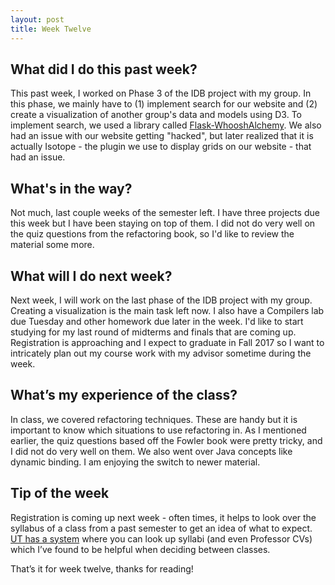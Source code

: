 ```yaml
---
layout: post
title: Week Twelve
---
```


## What did I do this past week? ##

This past week, I worked on Phase 3 of the IDB project with my group. In this phase, we mainly have to (1) implement search for our website and (2) create a visualization of another group's data and models using D3. To implement search, we used a library called [Flask-WhooshAlchemy](https://github.com/Revolution1/Flask-WhooshAlchemyPlus). We also had an issue with our website getting "hacked", but later realized that it is actually Isotope - the plugin we use to display grids on our website - that had an issue. 

## What's in the way? ##

Not much, last couple weeks of the semester left. I have three projects due this week but I have been staying on top of them. I did not do very well on the quiz questions from the refactoring book, so I'd like to review the material some more.

## What will I do next week? ##

Next week, I will work on the last phase of the IDB project with my group. Creating a visualization is the main task left now. I also have a Compilers lab due Tuesday and other homework due later in the week. I'd like to start studying for my last round of midterms and finals that are coming up. Registration is approaching and I expect to graduate in Fall 2017 so I want to intricately plan out my course work with my advisor sometime during the week. 

## What’s my experience of the class? ##

In class, we covered refactoring techniques. These are handy but it is important to know which situations to use refactoring in. As I mentioned earlier, the quiz questions based off the Fowler book were pretty tricky, and I did not do very well on them. We also went over Java concepts like dynamic binding. I am enjoying the switch to newer material.

## Tip of the week ##

Registration is coming up next week - often times, it helps to look over the syllabus of a class from a past semester to get an idea of what to expect. [UT has a system](https://utdirect.utexas.edu/apps/student/coursedocs/nlogon/) where you can look up syllabi (and even Professor CVs) which I’ve found to be helpful when deciding between classes.

That’s it for week twelve, thanks for reading!	
